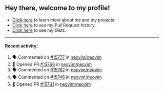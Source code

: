 ## Hey there, welcome to my profile!

- [Click here](https://seandewar.github.io/) to learn more about me and my projects.
- [Click here](https://github.com/search?p=1&q=author%3Aseandewar+is%3Apr) to see my Pull Request history.
- [Click here](https://gist.github.com/seandewar) to see my Gists.

---

#### Recent activity:

<!--START_SECTION:activity-->
1. 🗣 Commented on [#15777](https://github.com/neovim/neovim/issues/15777) in [neovim/neovim](https://github.com/neovim/neovim)
2. 💪 Opened PR [#15766](https://github.com/neovim/neovim/pull/15766) in [neovim/neovim](https://github.com/neovim/neovim)
3. 🗣 Commented on [#15762](https://github.com/neovim/neovim/issues/15762) in [neovim/neovim](https://github.com/neovim/neovim)
4. 🗣 Commented on [#15746](https://github.com/neovim/neovim/issues/15746) in [neovim/neovim](https://github.com/neovim/neovim)
5. 💪 Opened PR [#15731](https://github.com/neovim/neovim/pull/15731) in [neovim/neovim](https://github.com/neovim/neovim)
<!--END_SECTION:activity-->
